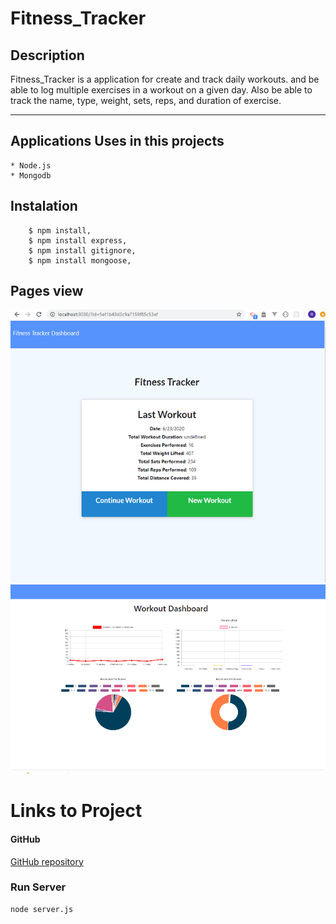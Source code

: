 # Fitness_Tracker

## Description

Fitness_Tracker is a application for create and track daily workouts. and be able to log multiple exercises in a workout on a given day. Also be able to track the name, type, weight, sets, reps, and duration of exercise. 
____

##  Applications Uses in this projects
    * Node.js
    * Mongodb

## Instalation 

        $ npm install,
        $ npm install express,
        $ npm install gitignore,
        $ npm install mongoose,

## Pages  view
![index page](./public/imags/page_1.png)
![stats page](./public/imags/page_2.png)

# Links to Project

#### GitHub
 [GitHub repository](https://github.com/RumaRDas/fitness_tracker.git)

### Run Server

```bash
node server.js
```
